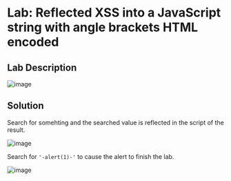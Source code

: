# Lab: Reflected XSS into a JavaScript string with angle brackets HTML encoded

## Lab Description

![image](https://github.com/KVNuhman/Web-Security-Lab/assets/46161259/ab8d1b48-5329-4913-bd64-760d2627abf8)

## Solution

Search for somehting and the searched value is reflected in the script of the result.

![image](https://github.com/KVNuhman/Web-Security-Lab/assets/46161259/0b501295-c01f-4f87-ba5d-45b1b75fc246)

Search for `'-alert(1)-'` to cause the alert to finish the lab.

![image](https://github.com/KVNuhman/Web-Security-Lab/assets/46161259/30d8d23a-1d8c-4d6f-b126-85b6dd1ff53a)
